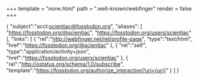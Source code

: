 +++
template = "none.html"
path = ".well-known/webfinger"
render = false
+++

{
    "subject":"acct:scientiac@fosstodon.org",
    "aliases":
    [
        "https://fosstodon.org/@scientiac",
        "https://fosstodon.org/users/scientiac"
    ],
    "links":
    [
        {
            "rel":"http://webfinger.net/rel/profile-page",
            "type":"text/html",
            "href":"https://fosstodon.org/@scientiac"
        },
        {
            "rel":"self",
            "type":"application/activity+json",
            "href":"https://fosstodon.org/users/scientiac"
        },
        {
            "rel":"http://ostatus.org/schema/1.0/subscribe",
            "template":"https://fosstodon.org/authorize_interaction?uri={uri}"
        }
    ]
}
